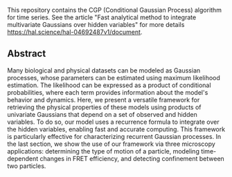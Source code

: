 This repository contains the CGP (Conditional Gaussian Process) algorithm for time series. See the article "Fast analytical method to integrate multivariate Gaussians over hidden variables" for more details https://hal.science/hal-04692487v1/document.

## Abstract

Many biological and physical datasets can be modeled as Gaussian processes, whose parameters can be estimated using maximum likelihood estimation. The likelihood can be expressed as a product of conditional probabilities, where each term provides information about the model's behavior and dynamics. Here, we present a versatile framework for retrieving the physical properties of these models using products of univariate Gaussians that depend on a set of observed and hidden variables. To do so, our model uses a recurrence formula to integrate over the hidden variables, enabling fast and accurate computing.
This framework is particularly effective for characterizing recurrent Gaussian processes. In the last section, we show the use of our framework via three microscopy applications: determining the type of motion of a particle, modeling time-dependent changes in FRET efficiency, and detecting confinement between two particles.
